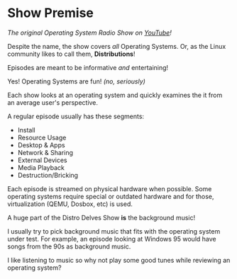 # Show Premise

_The original Operating System Radio Show on [YouTube](https://www.youtube.com/playlist?list=PLTGHiAlif1EhnNQozcSwu2ZSt7oDWaX0J)!_

Despite the name, the show covers _all_ Operating Systems. Or, as the Linux community likes to call them, **Distributions**!

Episodes are meant to be informative _and_ entertaining!

Yes! Operating Systems are fun! _(no, seriously)_

Each show looks at an operating system and quickly examines the it from an average user's perspective.

A regular episode usually has these segments:

- Install
- Resource Usage
- Desktop & Apps
- Network & Sharing
- External Devices
- Media Playback
- Destruction/Bricking

Each episode is streamed on physical hardware when possible. Some operating systems require special or outdated hardware and for those, virtualization (QEMU, Dosbox, etc) is used.

A huge part of the Distro Delves Show **is** the background music!

I usually try to pick background music that fits with the operating system under test. For example, an episode looking at Windows 95 would have songs from the 90s as background music.

I like listening to music so why not play some good tunes while reviewing an operating system?
